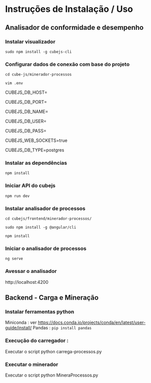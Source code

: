 
# Instruções de Instalação / Uso

## Analisador de conformidade e desempenho

### Instalar visualizador

`sudo npm install -g cubejs-cli`

### Configurar dados de conexão com base do projeto

`cd cube-js/minerador-processos`

`vim .env`

CUBEJS_DB_HOST=<host>
  
CUBEJS_DB_PORT=<port>
  
CUBEJS_DB_NAME=<db>
  
CUBEJS_DB_USER=<user>
  
CUBEJS_DB_PASS=<passord>
  
CUBEJS_WEB_SOCKETS=true

CUBEJS_DB_TYPE=postgres

### Instalar as dependências

`npm install`

### Iniciar API do cubejs

`npm run dev`

### Instalar analisador de processos

`cd cubejs/frontend/minerador-processos/`

`sudo npm install -g @angular/cli`

`npm install`

### Iniciar o analisador de processos

`ng serve`

### Avessar o analisador

http://localhost:4200

## Backend - Carga e Mineração

### Instalar ferramentas python

Miniconda : ver https://docs.conda.io/projects/conda/en/latest/user-guide/install/
Pandas : `pip install pandas`

### Execução do carregador :

Executar o script python carrega-processos.py

### Executar o minerador

Executar o script python MineraProcessos.py
